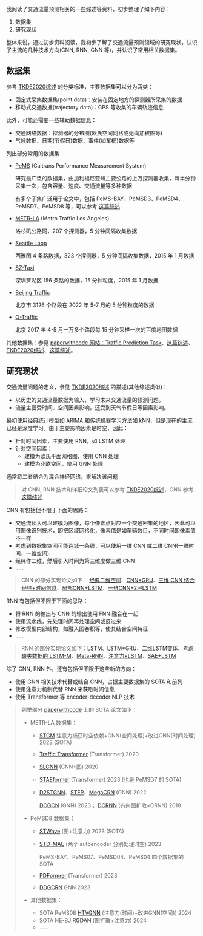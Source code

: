 我阅读了交通流量预测相关的一些综述等资料，初步整理了如下内容：

1. 数据集
2. 研究现状

整体来说，通过初步资料阅读，我初步了解了交通流量预测领域的研究现状，认识了主流的几种技术方向(CNN, RNN, GNN 等)，并认识了常用相关数据集。

## 数据集

参考 [TKDE2020综述](https://ink.library.smu.edu.sg/cgi/viewcontent.cgi?article=6998&context=sis_research) 的分类标准，主要数据集可以分为两类：

- 固定式采集数据集(point data)：安装在固定地方的探测器所采集的数据
- 移动式交通数据(trajectory data)：GPS 等收集的车辆轨迹信息

此外，可能还需要一些辅助数据信息：

- 交通网络数据：探测器的分布图(欧氏空间网格或无向加权图等)
- 气候数据、日期(节假日)数据、事件(如车祸)数据等



列出部分常用的数据集：

- [PeMS](http://pems.dot.ca.gov/) (Caltrans Performance Measurement System)

  研究最广泛的数据集，由加利福尼亚州主要公路的上万探测器收集，每半分钟采集一次，包含容量、速度、交通流量等多种数据

  有多个子集广泛用于论文中，包括 PeMS-BAY、PeMSD3、PeMSD4、PeMSD7、PeMSD8 等，可以参考 [这篇综述](https://arxiv.org/pdf/2101.11174?trk=public_post_comment-text)

- [METR-LA](https://github.com/liyaguang/DCRNN) (Metro Traffic Los Angeles)

  洛杉矶公路网，207 个探测器，5 分钟间隔收集数据

- [Seattle Loop](https://github.com/zhiyongc/Seattle-Loop-Data)

  西雅图 4 条路数据，323 个探测器，5 分钟间隔收集数据，2015 年 1 月数据

- [SZ-Taxi](https://github.com/lehaifeng/T-GCN)

  深圳罗湖区 156 条路的数据，15 分钟粒度，2015 年 1 月数据

- [Beijing Traffic](https://github.com/deepkashiwa20/Urban_Concept_Drift)

  北京市 3126 个路段在 2022 年 5-7 月的 5 分钟粒度的数据

- [Q-Traffic](https://github.com/JingqingZ/BaiduTraffic)

  北京 2017 年 4-5 月一万多个路段每 15 分钟采样一次的百度地图数据

其他数据集：参见 [paperwithcode 网站：Traffic Prediction Task](https://paperswithcode.com/task/traffic-prediction)、[这篇综述](https://arxiv.org/pdf/2101.11174?trk=public_post_comment-text)、[TKDE2020综述](https://ink.library.smu.edu.sg/cgi/viewcontent.cgi?article=6998&context=sis_research)、[这篇综述](https://kns.cnki.net/kcms2/article/abstract?v=7sQefmFxFK3uEKBquRla5qDHveK9oCCRpBWf04Zyi-hciTPIaXDHO5AckFT2OGZGmxYUV8QI8BcEApyz73mJ280tQxDTOIZYSnF6llnWzinghcTnd6z1lC2pEY218-lrd9AoSHndDepAUNkp_yiHGfr7Tsk5vANL&uniplatform=NZKPT&language=CHS)。

## 研究现状

交通流量问题的定义，参见 [TKDE2020综述](https://ink.library.smu.edu.sg/cgi/viewcontent.cgi?article=6998&context=sis_research) 的描述(其他综述类似)：

- 以历史的交通流量数据为输入，学习未来交通流量的预测问题。
- 流量主要受时间、空间因素影响，还受到天气节假日等因素影响。

最初使用经典统计模型如 ARIMA 和传统机器学习方法如 kNN，但是现在的主流已经是深度学习。由于主要影响因素是时空，因此：

- 针对时间因素，主要使用 RNN，如 LSTM 处理
- 针对空间因素：
  - 建模为欧氏平面网格图，使用 CNN 处理
  - 建模为非欧空间，使用 GNN 处理

通常将二者结合为混合神经网络，来解决该问题

> 对 CNN, RNN 技术和详细论文列表可以参考 [TKDE2020综述](https://ink.library.smu.edu.sg/cgi/viewcontent.cgi?article=6998&context=sis_research)，GNN 参考[这篇综述](https://arxiv.org/pdf/2101.11174?trk=public_post_comment-text)

CNN 有包括但不限于下面的思路：

- 交通流读入可以建模为图像，每个像素点对应一个交通密集的地区，因此可以用图像识别技术，即把区域网格化，像素值是如车辆数目，不同时间即像素值不一样
- 考虑到数据集空间可能连城一条线，可以使用一维 CNN 或二维 CNN(一维时间、一维空间)
- 经纬作二维，然后引入时间为第三维度做三维 CNN
- ……

> CNN 的部分实现论文如下： [经典二维空间](https://www.mdpi.com/1424-8220/17/4/818/pdf)、[CNN+GRU](https://ieeexplore.ieee.org/stamp/stamp.jsp?arnumber=8240913)、[三维 CNN 结合经纬+时间信息](https://drive.google.com/file/d/1dAiviSEe3IOnbElg3yJapd_5xUHyEyzM/view)、[局部CNN+LSTM](https://ojs.aaai.org/index.php/AAAI/article/download/4511/4389)、[一维CNN+2层LSTM](https://arxiv.org/pdf/1612.01022)

RNN 有包括但不限于下面的思路：

- 将 RNN 的输出与 CNN 的输出使用 FNN 融合在一起
- 使用流水线，先处理时间再处理空间或反过来
- 修改模型内部结构，如融入图卷积等，使其结合空间特征
- ……

> RNN 的部分实现论文如下：[LSTM](https://www.sciencedirect.com/science/article/pii/S0968090X15000935)、[LSTM+GRU](https://www.researchgate.net/profile/Li-Li-86/publication/312402649_Using_LSTM_and_GRU_neural_network_methods_for_traffic_flow_prediction/links/5c20d38d299bf12be3971696/Using-LSTM-and-GRU-neural-network-methods-for-traffic-flow-prediction.pdf)、[二维LSTM变体](https://arxiv.org/pdf/1709.01907)、[考虑缺失数据的 LSTM-M](https://www.sciencedirect.com/science/article/pii/S0925231218310294)、[Meta-RNN]((http://iris.kangry.net/pdf/kdd_2019_camera_ready_ST_MetaNet.pdf))、[注意力+LSTM](https://www.sciencedirect.com/science/article/pii/S092523121831470X)、[SAE+LSTM](https://ieeexplore.ieee.org/abstract/document/9315723)

除了 CNN, RNN 外，还有包括但不限于这些新的方向：

- 使用 GNN 相关技术代替或结合 CNN，占据主要数据集的 SOTA 和前列
- 使用注意力机制代替 RNN 来获取时间信息
- 使用 Transformer 等 encoder-decoder NLP 技术

> 列举部分 [paperwithcode](https://paperswithcode.com/task/traffic-prediction) 上的 SOTA 论文如下：
>
> - METR-LA 数据集：
>
>   - [STGM](https://www.sciencedirect.com/science/article/pii/S0957417423007832) 注意力捕获时空依赖+GNN(空间处理)+改进CNN(时间处理) 2023 (SOTA)
>
>   - [Traffic Transformer](https://onlinelibrary.wiley.com/doi/abs/10.1111/tgis.12644) (Transformer) 2020
>
>   - [SLCNN](https://aaai.org/ojs/index.php/AAAI/article/view/5470/5326) (CNN+图) 2020
>
>   - [STAEformer](https://arxiv.org/pdf/2308.10425v5) (Transformer) 2023 (也是 PeMSD7 的 SOTA)
>
>   - [D2STGNN](https://arxiv.org/pdf/2206.09112v4)、[STEP](https://arxiv.org/pdf/2206.09113v2)、[MegaCRN](https://arxiv.org/pdf/2211.14701v4) (GNN) 2022
>
>     [DCGCN](https://arxiv.org/pdf/2306.07019v2) (GNN) 2023； [DCRNN](https://arxiv.org/pdf/1707.01926v3) (有向图扩散+CRNN) 2018
>
> - PeMSD8 数据集：
>
>   - [STWave](https://ieeexplore.ieee.org/abstract/document/10184591/) (图+注意力) 2023 (SOTA)
>
>   - [STD-MAE](https://arxiv.org/pdf/2312.00516v3) (两个 autoencoder 分别处理时空) 2023
>
>     PeMS-BAY、PeMS07、PeMSD04、PeMS04 四个数据集的 SOTA
>
>   - [PDFormrer](https://paperswithcode.com/paper/pdformer-propagation-delay-aware-dynamic-long) (Transformer) 2023
>
>   - [DDGCRN](https://paperswithcode.com/paper/a-decomposition-dynamic-graph-convolutional) GNN 2023
>
> - 其他数据集：
>
>   - SOTA PeMS08 [HTVGNN](https://arxiv.org/pdf/2401.10155v4) (注意力(时间)+改进GNN(空间)) 2024
>   - SOTA NE-BJ [RGDAN](https://www.sciencedirect.com/science/article/pii/S0893608023007542) (图扩散+注意力) 2024
>   - ……

